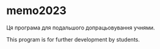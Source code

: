 # memo2023
Ця програма для подальшого допрацьовування учнями.

This program is for further development by students.

